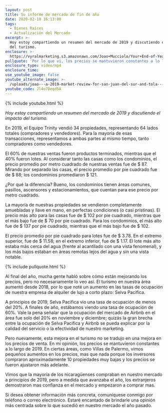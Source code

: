 ```yaml
---
layout: post
title: Su informe de mercado de fin de año
date: 2020-02-10 16:13:00
tags:
  - Bienes Raíces
  - Actualización del Mercado
excerpt: >-
  Hoy estoy compartiendo un resumen del mercado de 2019 y discutiendo el impacto
  del turismo.
enclosure: >-
  https://vyralmarketing.s3.amazonaws.com/Joao+Mucciolo/Your+End-of-Year+Market+Report.mp4
pullquote: 'Por lo que vi, los precios se mantuvieron constantes a lo largo del 2019.'
enclosure_type: video/mp4
enclosure_time:
use_youtube_image: false
youtube_alternate_image: >-
  /uploads/joao---a-2019-market-review-for-san-juan-del-sur-and-tola---una-revisión-del-mercado-2019-para-san-juan-del-sur-y-tola-youtube.jpg
youtube_code: Jl4o7Deqd5A
---
```


{% include youtube.html %}

*Hoy estoy compartiendo un resumen del mercado de 2019 y discutiendo el impacto del turismo.*

En 2019, el Equipo Trinity vendi&oacute; 34 propiedades, representando 64 lados totales (compradores y vendedores). Para la mayor&iacute;a de esas transacciones, representamos a ambas partes al mismo tiempo, tanto compradores como vendedores.

El 60% de nuestras ventas fueron productos terminados, mientras que el 40% fueron lotes. Al considerar tanto las casas como los condominios, el precio promedio por metro cuadrado de nuestras ventas fue de $ 87. Mirando por separado las casas, el precio promedio por pie cuadrado fue de $ 88; los condominios promediaron $ 121.

&iquest;Por qu&eacute; la diferencia? Bueno, los condominios tienen &aacute;reas comunes, pasillos, ascensores y estacionamientos, que cuentan para ese precio por metro cuadrado.

La mayor&iacute;a de nuestras propiedades se vendieron completamente amuebladas y llave en mano, en perfectas condiciones (o casi pr&iacute;stinas). El precio m&aacute;s alto para las casas fue de $ 102 por pie cuadrado, mientras que el m&aacute;s bajo fue de $ 70 por pie cuadrado. Para los condominios, el m&aacute;s alto fue de $ 137 por pie cuadrado, mientras que el m&aacute;s bajo fue de $ 102.

El precio promedio por pie cuadrado para lotes fue de $ 3.78. En el extremo superior, fue de $ 11.58; en el extremo inferior, fue de $ 1.17. El lote m&aacute;s alto estaba m&aacute;s cerca del agua (frente al acantilado con una vista fenomenal), y los m&aacute;s bajos estaban en &aacute;reas remotas lejos del agua y sin una vista notable.

{% include pullquote.html %}

Al final del a&ntilde;o, mucha gente habl&oacute; sobre c&oacute;mo est&aacute;n mejorando los precios, pero no necesariamente lo veo as&iacute;. El turismo en nuestra &aacute;rea aument&oacute; desde 2018, por lo que not&eacute; un aumento en las tasas de ocupaci&oacute;n de nuestra empresa de alquiler de lujo a corto plazo: Selva Pacifica.

A principios de 2019, Selva Pacifica vio una tasa de ocupaci&oacute;n de menos del 20%. A finales de a&ntilde;o, est&aacute;bamos viendo una tasa de ocupaci&oacute;n de 60%. Vale la pena se&ntilde;alar que la ocupaci&oacute;n del mercado de Airbnb en el &aacute;rea fue solo del 20% en noviembre y diciembre; quiz&aacute;s la gran brecha entre la ocupaci&oacute;n de Selva Pacifica y Airbnb se pueda explicar por la calidad del servicio o la efectividad de nuestro marketing.

Pero nuevamente, esta mejora en el turismo no se tradujo en una mejora en los precios de venta. En mi opini&oacute;n, los precios se mantuvieron constantes a lo largo de 2019. En ciertas &aacute;reas, como Villas de Palermo, vimos peque&ntilde;os aumentos en los precios, mas que nada porque los inversores compraron aproximadamente 10 propiedades muy bajas y los precios se fueron ajustaron m&aacute;s adelante.

Vimos que la mayor&iacute;a de los nicarag&uuml;enses compraban en nuestro mercado a principios de 2019, pero a medida que avanzaba el a&ntilde;o, los extranjeros demostraron mas confianza en el mercado y empezaron a comprar mas.

Si desea obtener informaci&oacute;n m&aacute;s concreta, comun&iacute;quese conmigo por tel&eacute;fono o correo electr&oacute;nico. Estar&eacute; encantado de brindarle una opini&oacute;n m&aacute;s centrada sobre lo que sucedi&oacute; en nuestro mercado el a&ntilde;o pasado.